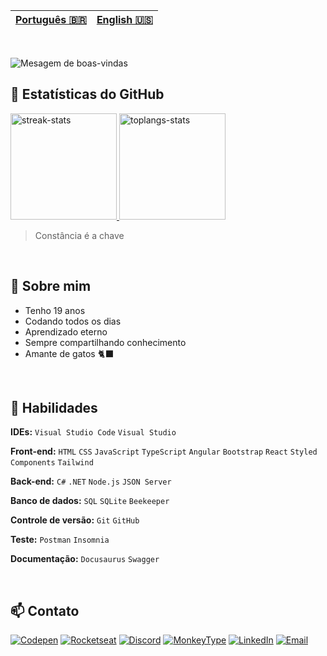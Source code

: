 | [Português 🇧🇷](https://github.com/apaolaoliveira/apaolaoliveira/blob/main/ReadMe-ptbr.md) | [English 🇺🇸](https://github.com/apaolaoliveira/apaolaoliveira/blob/main/README.md) |
|---|---|

<br>

<!-- Feito em https://readme-typing-svg.demolab.com/demo/ -->
![Mesagem de boas-vindas](https://readme-typing-svg.demolab.com?font=Silkscreen&duration=3000&pause=1500&color=F3BD39&width=435&lines=Oie%2C+eu+sou+Paola+Oliveira;Seja+Bem-vindo+ao+meu+GitHub+:%29; "Mensagem de boas-vindas")

## 💫 Estatísticas do GitHub

<!-- Consegui esses cards em https://github.com/anuraghazra/github-readme-stats --> 
<a href="#">
    <img alt="streak-stats" height="170em" src="https://github-readme-streak-stats.herokuapp.com/?user=apaolaoliveira&theme=omni&hide_border=true&theme=ayu-mirage" /> 
    <img alt="toplangs-stats" height="170em" src="https://github-readme-stats.vercel.app/api/top-langs/?username=apaolaoliveira&layout=compact&hide_border=true&theme=ayu-mirage" />    
</a>
    
> Constância é a chave

<br>

## 🦋 Sobre mim
    
- Tenho 19 anos                                                                         
- Codando todos os dias
- Aprendizado eterno                                               
- Sempre compartilhando conhecimento 
- Amante de gatos 🐈‍⬛

<br>

## 🚀 Habilidades
    
**IDEs:** `Visual Studio Code` `Visual Studio` 
    
**Front-end:** `HTML` `CSS` `JavaScript` `TypeScript` `Angular` `Bootstrap` `React` `Styled Components` `Tailwind`

**Back-end:** `C#` `.NET` `Node.js` `JSON Server`

**Banco de dados:** `SQL` `SQLite` `Beekeeper` 

**Controle de versão:** `Git` `GitHub`

**Teste:** `Postman` `Insomnia`   

**Documentação:** `Docusaurus` `Swagger`

<br>

## 📫 Contato
 
<!-- Badges de https://dev.to/envoy_/150-badges-for-github-pnk -->
[![Codepen](https://img.shields.io/badge/Codepen-000000?style=for-the-badge&logo=codepen&logoColor=white "Codepen")](https://codepen.io/apaolaoliveira)
[![Rocketseat](https://img.shields.io/badge/Rocketseat-8B89CC?style=for-the-badge&logo=rocketseat&logoColor=white "Rocketseat")](https://app.rocketseat.com.br/me/apaolaoliveira)
[![Discord](https://img.shields.io/badge/@apaolaoliveira.dev-7289DA?style=for-the-badge&logo=discord&logoColor=white "My Discord user")](#)
[![MonkeyType](https://img.shields.io/badge/Monkeytype-4c89bc?style=for-the-badge&logo=monkeytype&logoColor=white "Monkeytype")](https://monkeytype.com/profile/apaolaoliveira)
[![LinkedIn](https://img.shields.io/badge/LinkedIn-0077B5?style=for-the-badge&logo=linkedin&logoColor=white "LinkedIn")](https://www.linkedin.com/in/apaolaoliveira/)
[![Email](https://img.shields.io/badge/Gmail-ca0b4a?style=for-the-badge&logo=gmail&logoColor=white "Email")](mailto:paolaoliveira.dev@gmail.com)
